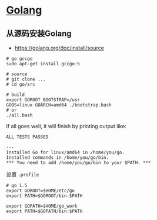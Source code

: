 [Golang](https://golang.org/)
=============================

## 从源码安装Golang

- https://golang.org/doc/install/source

```
# go gccgo
sudo apt-get install gccgo-5

# source
# git clone ...
# cd go/src

# build
export GOROOT_BOOTSTRAP=/usr
GOOS=linux GOARCH=amd64 ./bootstrap.bash
# or
./all.bash
```

If all goes well, it will finish by printing output like:
```
ALL TESTS PASSED

---
Installed Go for linux/amd64 in /home/you/go.
Installed commands in /home/you/go/bin.
*** You need to add /home/you/go/bin to your $PATH. ***
```

设置 `.profile`
```
# go 1.5
export GOROOT=$HOME/etc/go
export PATH=$GOROOT/bin:$PATH

export GOPATH=$HOME/go_work
export PATH=$GOPATH/bin:$PATH
```
